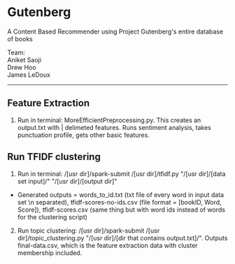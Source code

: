# Gutenberg
A Content Based Recommender using Project Gutenberg's entire database of books

Team:  
Aniket Saoji  
Drew Hoo  
James LeDoux  

-----------
## Feature Extraction
1. Run in terminal: MoreEfficientPreprocessing.py. This creates an output.txt with | delimeted features. Runs sentiment analysis, takes punctuation profile, gets other basic features.

## Run TFIDF clustering
1. Run in terminal: /[usr dir]/spark-submit /[usr dir]/tfidf.py "/[usr dir]/[data set input]/" "/[usr dir]/[output dir]"
  - Generated outputs = words_to_id.txt (txt file of every word in input data set \n separated), tfidf-scores-no-ids.csv (file format =    [bookID, Word, Score]), tfidf-scores.csv (same thing but with word ids instead of words for the clustering script)
2. Run topic clustering: /[usr dir]/spark-submit /[usr dir]/topic_clustering.py "/[usr dir]/[dir that contains output.txt]/". Outputs final-data.csv, which is the feature extraction data with cluster membership included. 



